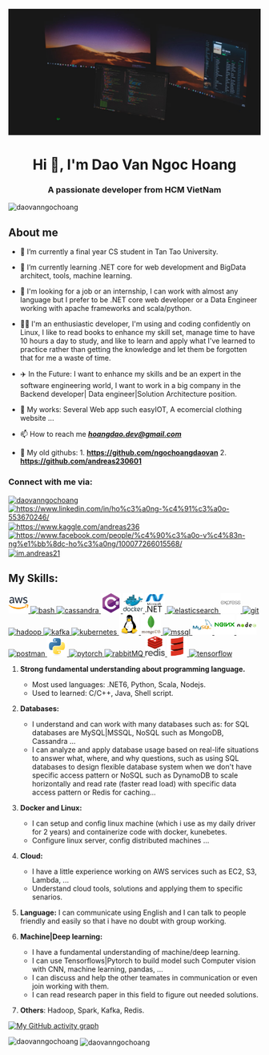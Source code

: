 ![MasterHead](https://raw.githubusercontent.com/daovanngochoang/daovanngochoang/main/687474~1.JPG)
<h1 align="center">Hi 👋, I'm Dao Van Ngoc Hoang</h1>
<h3 align="center">A passionate developer from HCM VietNam</h3>

<p align="left"> <img
        src="https://komarev.com/ghpvc/?username=daovanngochoang&label=Profile%20views&color=0e75b6&style=flat"
        alt="daovanngochoang" /> </p>

<h2>About me</h2>

- 🔭 I’m currently a final year CS student in Tan Tao University.

- 🌱 I’m currently learning .NET core for web development and BigData architect, tools, machine learning.

- 👯 I'm looking for a job or an internship, I can work with almost any language but I prefer to be .NET core web developer or a Data Engineer working with apache frameworks and scala/python.

- 👨‍💻 I'm an enthusiastic developer, I'm using and coding confidently on Linux, I like to read books to enhance my skill set, manage time to have 10 hours a day to study, and like to learn and apply what I've learned to practice rather than getting the knowledge and let them be forgotten that for me a waste of time.

- ✈️ In the Future: I want to enhance my skills and be an expert in the software engineering world, I want to work in a big
company in the Backend developer| Data engineer|Solution Architecture position.

- 🔖 My works: Several Web app such easyIOT, A ecomercial clothing website ...

- 📫 How to reach me _**hoangdao.dev@gmail.com**_
- 👴 My old githubs: 
        1. **https://github.com/ngochoangdaovan**
        2. **https://github.com/andreas230601**

<h3 align="left">Connect with me via:</h3>
<p align="left">
    <a href="https://dev.to/daovanngochoang" target="blank"><img align="center"
            src="https://raw.githubusercontent.com/rahuldkjain/github-profile-readme-generator/master/src/images/icons/Social/devto.svg"
            alt="daovanngochoang" height="30" width="40" /></a>
    <a href="https://www.linkedin.com/in/ho%c3%a0ng-%c4%91%c3%a0o-553670246/" target="blank"><img align="center"
            src="https://raw.githubusercontent.com/rahuldkjain/github-profile-readme-generator/master/src/images/icons/Social/linked-in-alt.svg"
            alt="https://www.linkedin.com/in/ho%c3%a0ng-%c4%91%c3%a0o-553670246/" height="30" width="40" /></a>
    <a href="https://www.kaggle.com/andreas236" target="blank"><img align="center"
            src="https://raw.githubusercontent.com/rahuldkjain/github-profile-readme-generator/master/src/images/icons/Social/kaggle.svg"
            alt="https://www.kaggle.com/andreas236" height="30" width="40" /></a>
    <a href="https://www.facebook.com/people/%c4%90%c3%a0o-v%c4%83n-ng%e1%bb%8dc-ho%c3%a0ng/100077266015568/"
        target="blank"><img align="center"
            src="https://raw.githubusercontent.com/rahuldkjain/github-profile-readme-generator/master/src/images/icons/Social/facebook.svg"
            alt="https://www.facebook.com/people/%c4%90%c3%a0o-v%c4%83n-ng%e1%bb%8dc-ho%c3%a0ng/100077266015568/"
            height="30" width="40" /></a>
    <a href="https://instagram.com/im.andreas21" target="blank"><img align="center"
            src="https://raw.githubusercontent.com/rahuldkjain/github-profile-readme-generator/master/src/images/icons/Social/instagram.svg"
            alt="im.andreas21" height="30" width="40" /></a>
</p>

<h2 align="left">My Skills:</h2>


<p align="left">
    <a href="https://aws.amazon.com" target="_blank" rel="noreferrer">
        <img src="https://raw.githubusercontent.com/devicons/devicon/master/icons/amazonwebservices/amazonwebservices-original-wordmark.svg"
            alt="aws" width="40" height="40" />
    </a>
    <a href="https://www.gnu.org/software/bash/" target="_blank" rel="noreferrer"> <img
            src="https://www.vectorlogo.zone/logos/gnu_bash/gnu_bash-icon.svg" alt="bash" width="40" height="40" /> </a>
    <a href="https://cassandra.apache.org/" target="_blank" rel="noreferrer"> <img
            src="https://www.vectorlogo.zone/logos/apache_cassandra/apache_cassandra-icon.svg" alt="cassandra"
            width="40" height="40" /> </a> <a href="https://www.w3schools.com/cs/" target="_blank" rel="noreferrer">
        <img src="https://raw.githubusercontent.com/devicons/devicon/master/icons/csharp/csharp-original.svg"
            alt="csharp" width="40" height="40" /> </a> <a href="https://www.docker.com/" target="_blank"
        rel="noreferrer"> <img
            src="https://raw.githubusercontent.com/devicons/devicon/master/icons/docker/docker-original-wordmark.svg"
            alt="docker" width="40" height="40" /> </a> <a href="https://dotnet.microsoft.com/" target="_blank"
        rel="noreferrer"> <img
            src="https://raw.githubusercontent.com/devicons/devicon/master/icons/dot-net/dot-net-original-wordmark.svg"
            alt="dotnet" width="40" height="40" /> </a> <a href="https://www.elastic.co" target="_blank"
        rel="noreferrer"> <img src="https://www.vectorlogo.zone/logos/elastic/elastic-icon.svg" alt="elasticsearch"
            width="40" height="40" /> </a> <a href="https://expressjs.com" target="_blank" rel="noreferrer"> <img
            src="https://raw.githubusercontent.com/devicons/devicon/master/icons/express/express-original-wordmark.svg"
            alt="express" width="40" height="40" /> </a> <a href="https://git-scm.com/" target="_blank"
        rel="noreferrer"> <img src="https://www.vectorlogo.zone/logos/git-scm/git-scm-icon.svg" alt="git" width="40"
            height="40" /> </a> <a href="https://hadoop.apache.org/" target="_blank" rel="noreferrer"> <img
            src="https://www.vectorlogo.zone/logos/apache_hadoop/apache_hadoop-icon.svg" alt="hadoop" width="40"
            height="40" /> </a> <a href="https://kafka.apache.org/" target="_blank" rel="noreferrer"> <img
            src="https://www.vectorlogo.zone/logos/apache_kafka/apache_kafka-icon.svg" alt="kafka" width="40"
            height="40" /> </a> <a href="https://kubernetes.io" target="_blank" rel="noreferrer"> <img
            src="https://www.vectorlogo.zone/logos/kubernetes/kubernetes-icon.svg" alt="kubernetes" width="40"
            height="40" /> </a> <a href="https://www.linux.org/" target="_blank" rel="noreferrer"> <img
            src="https://raw.githubusercontent.com/devicons/devicon/master/icons/linux/linux-original.svg" alt="linux"
            width="40" height="40" /> </a> <a href="https://www.mongodb.com/" target="_blank" rel="noreferrer"> <img
            src="https://raw.githubusercontent.com/devicons/devicon/master/icons/mongodb/mongodb-original-wordmark.svg"
            alt="mongodb" width="40" height="40" /> </a> <a href="https://www.microsoft.com/en-us/sql-server"
        target="_blank" rel="noreferrer"> <img src="https://www.svgrepo.com/show/303229/microsoft-sql-server-logo.svg"
            alt="mssql" width="40" height="40" /> </a> <a href="https://www.mysql.com/" target="_blank"
        rel="noreferrer"> <img
            src="https://raw.githubusercontent.com/devicons/devicon/master/icons/mysql/mysql-original-wordmark.svg"
            alt="mysql" width="40" height="40" /> </a> <a href="https://www.nginx.com" target="_blank" rel="noreferrer">
        <img src="https://raw.githubusercontent.com/devicons/devicon/master/icons/nginx/nginx-original.svg" alt="nginx"
            width="40" height="40" /> </a> <a href="https://nodejs.org" target="_blank" rel="noreferrer"> <img
            src="https://raw.githubusercontent.com/devicons/devicon/master/icons/nodejs/nodejs-original-wordmark.svg"
            alt="nodejs" width="40" height="40" />
    </a>
    <a href="https://postman.com" target="_blank" rel="noreferrer"> <img
            src="https://www.vectorlogo.zone/logos/getpostman/getpostman-icon.svg" alt="postman" width="40"
            height="40" />
    </a>
    <a href="https://www.python.org" target="_blank" rel="noreferrer"> <img
            src="https://raw.githubusercontent.com/devicons/devicon/master/icons/python/python-original.svg"
            alt="python" width="40" height="40" />
    </a>
    <a href="https://pytorch.org/" target="_blank" rel="noreferrer"> <img
            src="https://www.vectorlogo.zone/logos/pytorch/pytorch-icon.svg" alt="pytorch" width="40" height="40" />
    </a>
    <a href="https://www.rabbitmq.com" target="_blank" rel="noreferrer"> <img
            src="https://www.vectorlogo.zone/logos/rabbitmq/rabbitmq-icon.svg" alt="rabbitMQ" width="40" height="40" />
    </a>
    <a href="https://redis.io" target="_blank" rel="noreferrer"> <img
            src="https://raw.githubusercontent.com/devicons/devicon/master/icons/redis/redis-original-wordmark.svg"
            alt="redis" width="40" height="40" />
    </a>
    <a href="https://www.scala-lang.org" target="_blank" rel="noreferrer"> <img
            src="https://raw.githubusercontent.com/devicons/devicon/master/icons/scala/scala-original.svg" alt="scala"
            width="40" height="40" />
    </a>
    <a href="https://www.tensorflow.org" target="_blank" rel="noreferrer"> <img
            src="https://www.vectorlogo.zone/logos/tensorflow/tensorflow-icon.svg" alt="tensorflow" width="40"
            height="40" />
    </a>
</p>

1. **Strong fundamental understanding about programming language.**
    - Most used languages: .NET6, Python, Scala, Nodejs.
    - Used to learned: C/C++, Java, Shell script.

2. **Databases:** 
      - I understand and can work with many databases such as: for SQL databases are MySQL|MSSQL, NoSQL such as MongoDB, Cassandra ... 
      - I can analyze and apply database usage based on real-life situations to answer what, where, and why questions, such as using SQL databases to design flexible database system when we don't have specific access pattern or NoSQL such as DynamoDB to scale horizontally and read rate (faster read load) with specific data access pattern or Redis for caching...
      
3. **Docker and Linux:** 
      - I can setup and config linux machine (which i use as my daily driver for 2 years) and containerize code with docker, kunebetes.
      - Configure linux server, config distributed machines ...
      
4. **Cloud:** 
      - I have a little experience working on AWS services such as EC2, S3, Lambda, ... 
      - Understand cloud tools, solutions and applying them to specific senarios.

      
5. **Language:** I can communicate using English and I can talk to people friendly and easily so that i have no doubt with group working.
      
6. **Machine|Deep learning:** 
      - I have a fundamental understanding of machine/deep learning.
      - I can use Tensorflows|Pytorch to build model such Computer vision with CNN, machine learning, pandas, ... 
      - I can discuss and help the other teamates in communication or even join working with them.
      - I can read research paper in this field to figure out needed solutions.

7. **Others**: Hadoop, Spark, Kafka, Redis.
      



[![My GitHub activity graph](https://activity-graph.herokuapp.com/graph?username=daovanngochoang&&theme=xcode)](https://github.com/daovanngochoang)

<p><img align="left" src="https://github-readme-stats.vercel.app/api/top-langs?username=daovanngochoang&show_icons=true&locale=en&layout=compact&theme=tokyonight" alt="daovanngochoang" /></p>

<p>&nbsp;<img align="center" src="https://github-readme-stats.vercel.app/api?username=daovanngochoang&show_icons=true&locale=en&theme=tokyonight" alt="daovanngochoang" /></p>

